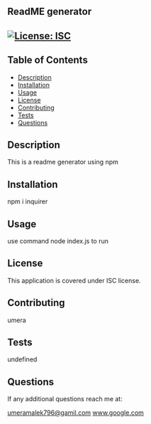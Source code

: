 ## ReadME generator
 

[![License: ISC](https://img.shields.io/badge/License-ISC-blue.svg)](https://opensource.org/licenses/ISC) 
---

## Table of Contents
- [Description](#description)
- [Installation](#installation)
- [Usage](#usage)
- [License](#license)
- [Contributing](#contributing)
- [Tests](#tests)
- [Questions](#questions)

## Description
This is a readme generator using npm 


## Installation
npm i inquirer


## Usage
use command node index.js to run


## License
This application is covered under ISC license.


## Contributing
umera


## Tests
undefined


## Questions
If any additional questions reach me at:

umeramalek796@gamil.com
www.google.com


